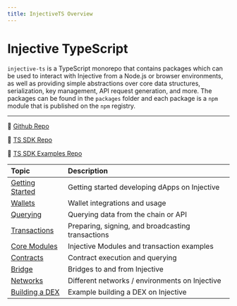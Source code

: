 ```yaml
---
title: InjectiveTS Overview
---
```


# Injective TypeScript

`injective-ts` is a TypeScript monorepo that contains packages which can be used to interact with Injective from a Node.js or browser environments, as well as providing simple abstractions over core data structures, serialization, key management, API request generation, and more. The packages can be found in the `packages` folder and each package is a `npm` module that is published on the `npm` registry.
 
---

:wrench: [Github Repo](https://github.com/InjectiveLabs/injective-ts)

:wrench: [TS SDK Repo](https://github.com/InjectiveLabs/injective-ts/tree/master/packages/sdk-ts)

:wrench: [TS SDK Examples Repo](https://github.com/InjectiveLabs/injective-sdk-ts-example)

| Topic      | Description | 
| :---        |    :----   |          
| [Getting Started](https://docs.ts.injective.network/)     | Getting started developing dApps on Injective  | 
| [Wallets](https://docs.ts.injective.network/wallet)   | Wallet integrations and usage       | 
| [Querying](https://docs.ts.injective.network/querying)   | Querying data from the chain or API    | 
| [Transactions](https://docs.ts.injective.network/transactions)   | Preparing, signing, and broadcasting transactions       | 
| [Core Modules](https://docs.ts.injective.network/core-modules)   | Injective Modules and transaction examples   | 
| [Contracts](https://docs.ts.injective.network/contracts)   | Contract execution and querying      | 
| [Bridge](https://docs.ts.injective.network/bridge)   | Bridges to and from Injective       | 
| [Networks](https://docs.ts.injective.network/readme/networks)   | Different networks / environments on Injective       | 
| [Building a DEX](https://docs.ts.injective.network/building-dapps/dapps-examples/dex)   | Example building a DEX on Injective     | 